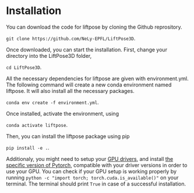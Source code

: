 # Installation
You can download the code for liftpose by cloning the Github reprository.

```git clone https://github.com/NeLy-EPFL/LiftPose3D```.

Once downloaded, you can start the installation. First, change your directory into the LiftPose3D folder,

```cd LiftPose3D```.

All the necessary dependencies for liftpose are given with environment.yml. The following command will create a new conda environment named liftpose. It will also install all the necessary packages.

```conda env create -f environment.yml```.

Once installed, activate the environment, using

```conda activate liftpose```.

Then, you can install the liftpose package using pip

```pip install -e .```.

Additionaly, you might need to setup your [GPU drivers](https://www.nvidia.com/Download/index.aspx), and install [the specific version of Pytorch](https://pytorch.org/get-started/previous-versions/), compatible with your driver versions in order to use your GPU.
You can check if your GPU setup is working properly by running  ```python -c "import torch; torch.cuda.is_available()"``` on your terminal. The terminal should print ```True``` in case of a successful installation.
